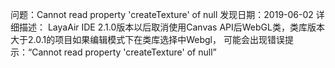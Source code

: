 问题：Cannot read property 'createTexture' of null
发现日期：2019-06-02
详细描述：
LayaAir IDE 2.1.0版本以后取消使用Canvas API后WebGL类，类库版本大于2.0.1的项目如果编辑模式下在类库选择中Webgl，
可能会出现错误提示：“Cannot read property 'createTexture' of null”
